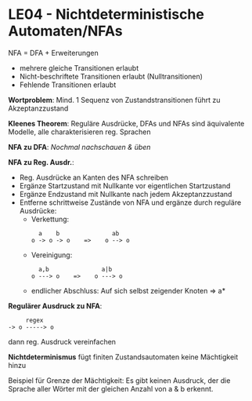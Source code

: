 # LE04 - Nichtdeterministische Automaten/NFAs

NFA = DFA + Erweiterungen
- mehrere gleiche Transitionen erlaubt
- Nicht-beschriftete Transitionen erlaubt (Nulltransitionen)
- Fehlende Transitionen erlaubt

**Wortproblem**: Mind. 1 Sequenz von Zustandstransitionen führt zu Akzeptanzzustand

**Kleenes Theorem**: Reguläre Ausdrücke, DFAs und NFAs sind äquivalente Modelle, alle charakterisieren reg. Sprachen

**NFA zu DFA**: *Nochmal nachschauen & üben*

**NFA zu Reg. Ausdr.**:
- Reg. Ausdrücke an Kanten des NFA schreiben
- Ergänze Startzustand mit Nullkante vor eigentlichen Startzustand
- Ergänze Endzustand mit Nullkante nach jedem Akzeptanzzustand
- Entferne schrittweise Zustände von NFA und ergänze durch reguläre Ausdrücke:
  - Verkettung: 
    ```
      a    b               ab
    o -> o -> o    =>    o --> o 
    ```
  - Vereinigung:
    ```
      a,b               a|b
    o ---> o    =>    o ---> o 
    ```
  - endlicher Abschluss:
    Auf sich selbst zeigender Knoten     =>    a*

**Regulärer Ausdruck zu NFA**:
```
     regex
-> o -----> o
```

dann reg. Ausdruck vereinfachen

**Nichtdeterminismus**
fügt finiten Zustandsautomaten keine Mächtigkeit hinzu

Beispiel für Grenze der Mächtigkeit: Es gibt keinen Ausdruck, der die Sprache aller Wörter mit der gleichen Anzahl von a & b erkennt.